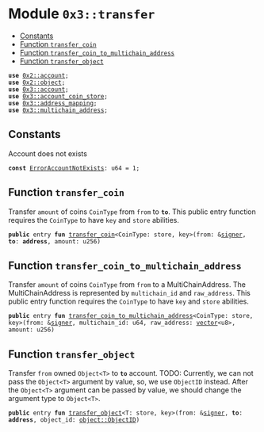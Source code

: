 
<a name="0x3_transfer"></a>

# Module `0x3::transfer`



-  [Constants](#@Constants_0)
-  [Function `transfer_coin`](#0x3_transfer_transfer_coin)
-  [Function `transfer_coin_to_multichain_address`](#0x3_transfer_transfer_coin_to_multichain_address)
-  [Function `transfer_object`](#0x3_transfer_transfer_object)


<pre><code><b>use</b> <a href="">0x2::account</a>;
<b>use</b> <a href="">0x2::object</a>;
<b>use</b> <a href="account.md#0x3_account">0x3::account</a>;
<b>use</b> <a href="account_coin_store.md#0x3_account_coin_store">0x3::account_coin_store</a>;
<b>use</b> <a href="address_mapping.md#0x3_address_mapping">0x3::address_mapping</a>;
<b>use</b> <a href="multichain_address.md#0x3_multichain_address">0x3::multichain_address</a>;
</code></pre>



<a name="@Constants_0"></a>

## Constants


<a name="0x3_transfer_ErrorAccountNotExists"></a>

Account does not exists


<pre><code><b>const</b> <a href="transfer.md#0x3_transfer_ErrorAccountNotExists">ErrorAccountNotExists</a>: u64 = 1;
</code></pre>



<a name="0x3_transfer_transfer_coin"></a>

## Function `transfer_coin`

Transfer <code>amount</code> of coins <code>CoinType</code> from <code>from</code> to <code><b>to</b></code>.
This public entry function requires the <code>CoinType</code> to have <code>key</code> and <code>store</code> abilities.


<pre><code><b>public</b> entry <b>fun</b> <a href="transfer.md#0x3_transfer_transfer_coin">transfer_coin</a>&lt;CoinType: store, key&gt;(from: &<a href="">signer</a>, <b>to</b>: <b>address</b>, amount: u256)
</code></pre>



<a name="0x3_transfer_transfer_coin_to_multichain_address"></a>

## Function `transfer_coin_to_multichain_address`

Transfer <code>amount</code> of coins <code>CoinType</code> from <code>from</code> to a MultiChainAddress.
The MultiChainAddress is represented by <code>multichain_id</code> and <code>raw_address</code>.
This public entry function requires the <code>CoinType</code> to have <code>key</code> and <code>store</code> abilities.


<pre><code><b>public</b> entry <b>fun</b> <a href="transfer.md#0x3_transfer_transfer_coin_to_multichain_address">transfer_coin_to_multichain_address</a>&lt;CoinType: store, key&gt;(from: &<a href="">signer</a>, multichain_id: u64, raw_address: <a href="">vector</a>&lt;u8&gt;, amount: u256)
</code></pre>



<a name="0x3_transfer_transfer_object"></a>

## Function `transfer_object`

Transfer <code>from</code> owned <code>Object&lt;T&gt;</code> to <code><b>to</b></code> account.
TODO: Currently, we can not pass the <code>Object&lt;T&gt;</code> argument by value, so, we use <code>ObjectID</code> instead.
After the <code>Object&lt;T&gt;</code> argument can be passed by value, we should change the argument type to <code>Object&lt;T&gt;</code>.


<pre><code><b>public</b> entry <b>fun</b> <a href="transfer.md#0x3_transfer_transfer_object">transfer_object</a>&lt;T: store, key&gt;(from: &<a href="">signer</a>, <b>to</b>: <b>address</b>, object_id: <a href="_ObjectID">object::ObjectID</a>)
</code></pre>
